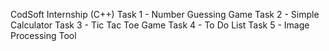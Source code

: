CodSoft Internship (C++)
Task 1 - Number Guessing Game 
Task 2 - Simple Calculator
Task 3 - Tic Tac Toe Game
Task 4 - To Do List 
Task 5 - Image Processing Tool
